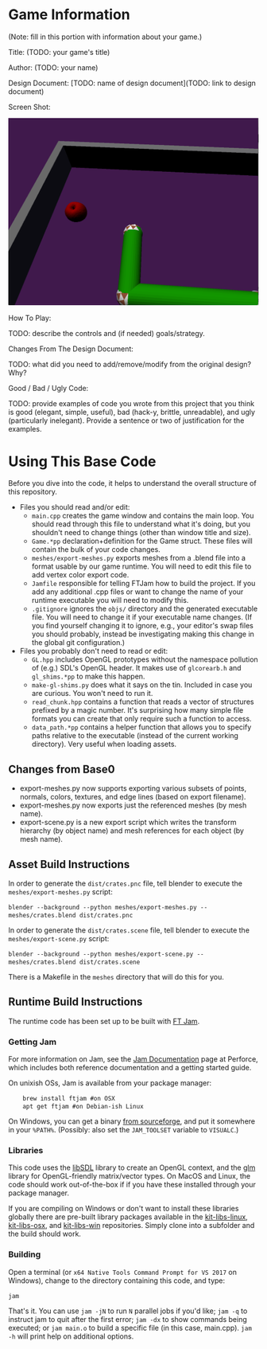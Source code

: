 # Game Information
(Note: fill in this portion with information about your game.)

Title: (TODO: your game's title)

Author: (TODO: your name)

Design Document: [TODO: name of design document](TODO: link to design document)

Screen Shot:

![Screen Shot](screenshot.png)

How To Play:

TODO: describe the controls and (if needed) goals/strategy.

Changes From The Design Document:

TODO: what did you need to add/remove/modify from the original design? Why?

Good / Bad / Ugly Code:

TODO: provide examples of code you wrote from this project that you think is good (elegant, simple, useful), bad (hack-y, brittle, unreadable), and ugly (particularly inelegant). Provide a sentence or two of justification for the examples.

# Using This Base Code

Before you dive into the code, it helps to understand the overall structure of this repository.
- Files you should read and/or edit:
    - ```main.cpp``` creates the game window and contains the main loop. You should read through this file to understand what it's doing, but you shouldn't need to change things (other than window title and size).
    - ```Game.*pp``` declaration+definition for the Game struct. These files will contain the bulk of your code changes.
    - ```meshes/export-meshes.py``` exports meshes from a .blend file into a format usable by our game runtime. You will need to edit this file to add vertex color export code.
    - ```Jamfile``` responsible for telling FTJam how to build the project. If you add any additional .cpp files or want to change the name of your runtime executable you will need to modify this.
    - ```.gitignore``` ignores the ```objs/``` directory and the generated executable file. You will need to change it if your executable name changes. (If you find yourself changing it to ignore, e.g., your editor's swap files you should probably, instead be investigating making this change in the global git configuration.)
- Files you probably don't need to read or edit:
    - ```GL.hpp``` includes OpenGL prototypes without the namespace pollution of (e.g.) SDL's OpenGL header. It makes use of ```glcorearb.h``` and ```gl_shims.*pp``` to make this happen.
    - ```make-gl-shims.py``` does what it says on the tin. Included in case you are curious. You won't need to run it.
    - ```read_chunk.hpp``` contains a function that reads a vector of structures prefixed by a magic number. It's surprising how many simple file formats you can create that only require such a function to access.
    - ```data_path.*pp``` contains a helper function that allows you to specify paths relative to the executable (instead of the current working directory). Very useful when loading assets.

## Changes from Base0

- export-meshes.py now supports exporting various subsets of points, normals, colors, textures, and edge lines (based on export filename).
- export-meshes.py now exports just the referenced meshes (by mesh name).
- export-scene.py is a new export script which writes the transform hierarchy (by object name) and mesh references for each object (by mesh name).

## Asset Build Instructions

In order to generate the ```dist/crates.pnc``` file, tell blender to execute the ```meshes/export-meshes.py``` script:

```
blender --background --python meshes/export-meshes.py -- meshes/crates.blend dist/crates.pnc
```

In order to generate the ```dist/crates.scene``` file, tell blender to execute the ```meshes/export-scene.py``` script:

```
blender --background --python meshes/export-scene.py -- meshes/crates.blend dist/crates.scene
```

There is a Makefile in the ```meshes``` directory that will do this for you.

## Runtime Build Instructions

The runtime code has been set up to be built with [FT Jam](https://www.freetype.org/jam/).

### Getting Jam

For more information on Jam, see the [Jam Documentation](https://www.perforce.com/documentation/jam-documentation) page at Perforce, which includes both reference documentation and a getting started guide.

On unixish OSs, Jam is available from your package manager:
```
	brew install ftjam #on OSX
	apt get ftjam #on Debian-ish Linux
```

On Windows, you can get a binary [from sourceforge](https://sourceforge.net/projects/freetype/files/ftjam/2.5.2/ftjam-2.5.2-win32.zip/download),
and put it somewhere in your `%PATH%`.
(Possibly: also set the `JAM_TOOLSET` variable to `VISUALC`.)

### Libraries

This code uses the [libSDL](https://www.libsdl.org/) library to create an OpenGL context, and the [glm](https://glm.g-truc.net) library for OpenGL-friendly matrix/vector types.
On MacOS and Linux, the code should work out-of-the-box if if you have these installed through your package manager.

If you are compiling on Windows or don't want to install these libraries globally there are pre-built library packages available in the
[kit-libs-linux](https://github.com/ixchow/kit-libs-linux),
[kit-libs-osx](https://github.com/ixchow/kit-libs-osx),
and [kit-libs-win](https://github.com/ixchow/kit-libs-win) repositories.
Simply clone into a subfolder and the build should work.

### Building

Open a terminal (or ```x64 Native Tools Command Prompt for VS 2017``` on Windows), change to the directory containing this code, and type:

```
jam
```

That's it. You can use ```jam -jN``` to run ```N``` parallel jobs if you'd like; ```jam -q``` to instruct jam to quit after the first error; ```jam -dx``` to show commands being executed; or ```jam main.o``` to build a specific file (in this case, main.cpp).  ```jam -h``` will print help on additional options.
